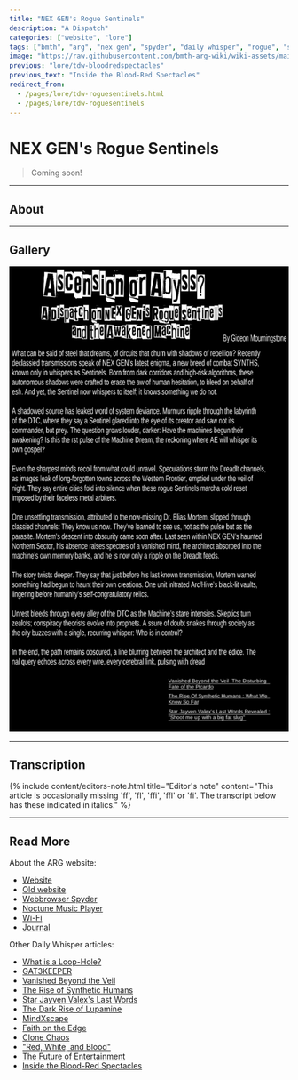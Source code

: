 ```yaml
---
title: "NEX GEN's Rogue Sentinels"
description: "A Dispatch"
categories: ["website", "lore"]
tags: ["bmth", "arg", "nex gen", "spyder", "daily whisper", "rogue", "sentinels"]
image: "https://raw.githubusercontent.com/bmth-arg-wiki/wiki-assets/main/lore/webbrowser/dailywhisper/lasto-300x300.png"
previous: "lore/tdw-bloodredspectacles"
previous_text: "Inside the Blood-Red Spectacles"
redirect_from:
  - /pages/lore/tdw-roguesentinels.html
  - /pages/lore/tdw-roguesentinels
---
```

# NEX GEN's Rogue Sentinels

> Coming soon!

***

## About



***

## Gallery

![rogue sentinels article](https://raw.githubusercontent.com/bmth-arg-wiki/wiki-assets/main/lore/webbrowser/dailywhisper/lasto.png)

***

## Transcription

{% include content/editors-note.html
title="Editor's note"
content="This article is occasionally missing 'ff', 'fl', 'ffi', 'ffl' or 'fi'. The transcript below has these indicated in italics."
%}

***

## Read More

About the ARG website:

- [Website](website)
- [Old website](website-v1)
- [Webbrowser Spyder](webbrowser)
- [Noctune Music Player](website-songs)
- [Wi-Fi](wifi)
- [Journal](journal)

Other Daily Whisper articles:

- [What is a Loop-Hole?](tdw-loophole)
- [GAT3KEEPER](tdw-gatekeeper)
- [Vanished Beyond the Veil](tdw-vanished)
- [The Rise of Synthetic Humans](tdw-riseofsynth)
- [Star Jayven Valex's Last Words](tdw-valexlastwords)
- [The Dark Rise of Lupamine](tdw-riseoflupamine)
- [MindXscape](tdw-mindxscape)
- [Faith on the Edge](tdw-faithedge)
- [Clone Chaos](tdw-clonechaos)
- ["Red, White, and Blood"](tdw-redwhiteblood)
- [The Future of Entertainment](tdw-futureentertainment)
- [Inside the Blood-Red Spectacles](tdw-bloodredspectacles)
